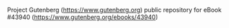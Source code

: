 Project Gutenberg (https://www.gutenberg.org) public repository for eBook #43940 (https://www.gutenberg.org/ebooks/43940)
